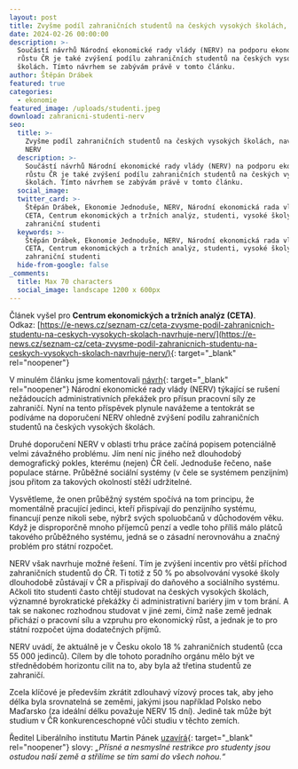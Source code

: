 ```yaml
---
layout: post
title: Zvyšme podíl zahraničních studentů na českých vysokých školách, navrhuje NERV
date: 2024-02-26 00:00:00
description: >-
  Součástí návrhů Národní ekonomické rady vlády (NERV) na podporu ekonomického
  růstu ČR je také zvýšení podílu zahraničních studentů na českých vysokých
  školách. Tímto návrhem se zabývám právě v tomto článku.
author: Štěpán Drábek
featured: true
categories:
  - ekonomie
featured_image: /uploads/studenti.jpeg
download: zahranicni-studenti-nerv
seo:
  title: >-
    Zvyšme podíl zahraničních studentů na českých vysokých školách, navrhuje
    NERV
  description: >-
    Součástí návrhů Národní ekonomické rady vlády (NERV) na podporu ekonomického
    růstu ČR je také zvýšení podílu zahraničních studentů na českých vysokých
    školách. Tímto návrhem se zabývám právě v tomto článku.
  social_image:
  twitter_card: >-
    Štěpán Drábek, Ekonomie Jednoduše, NERV, Národní ekonomická rada vlády,
    CETA, Centrum ekonomických a tržních analýz, studenti, vysoké školy,
    zahraniční studenti
  keywords: >-
    Štěpán Drábek, Ekonomie Jednoduše, NERV, Národní ekonomická rada vlády,
    CETA, Centrum ekonomických a tržních analýz, studenti, vysoké školy,
    zahraniční studenti
  hide-from-google: false
_comments:
  title: Max 70 characters
  social_image: landscape 1200 x 600px
---
```

Článek vyšel pro&nbsp;**Centrum ekonomických a tržních analýz (CETA)**. Odkaz:&nbsp;[https://e-news.cz/seznam-cz/ceta-zvysme-podil-zahranicnich-studentu-na-ceskych-vysokych-skolach-navrhuje-nerv/](https://e-news.cz/seznam-cz/ceta-zvysme-podil-zahranicnich-studentu-na-ceskych-vysokych-skolach-navrhuje-nerv/){: target="_blank" rel="noopener"}



V minulém článku jsme komentovali [návrh](https://vlada.gov.cz/assets/ppov/NERV/aktuality/navrhy-NERV.pdf){: target="_blank" rel="noopener"} Národní ekonomické rady vlády (NERV) týkající se rušení nežádoucích administrativních překážek pro přísun pracovní síly ze zahraničí. Nyní na tento příspěvek plynule navážeme a tentokrát se podíváme na doporučení NERV ohledně zvýšení podílu zahraničních studentů na českých vysokých školách.



Druhé doporučení NERV v oblasti trhu práce začíná popisem potenciálně velmi závažného problému. Jím není nic jiného než dlouhodobý demografický pokles, kterému (nejen) ČR čelí. Jednoduše řečeno, naše populace stárne. Průběžné sociální systémy (v čele se systémem penzijním) jsou přitom za takových okolností stěží udržitelné.



Vysvětleme, že onen průběžný systém spočívá na tom principu, že momentálně pracující jedinci, kteří přispívají do penzijního systému, financují penze nikoli sebe, nýbrž svých spoluobčanů v důchodovém věku. Když je disproporčně mnoho příjemců penzí a vedle toho příliš málo plátců takového průběžného systému, jedná se o zásadní nerovnováhu a značný problém pro státní rozpočet.



NERV však navrhuje možné řešení. Tím je zvýšení incentiv pro větší příchod zahraničních studentů do ČR. Ti totiž z 50 % po absolvování vysoké školy dlouhodobě zůstávají v ČR a přispívají do daňového a sociálního systému. Ačkoli tito studenti často chtějí studovat na českých vysokých školách, významné byrokratické překážky či administrativní bariéry jim v tom brání. A tak se nakonec rozhodnou studovat v jiné zemi, čímž naše země jednak přichází o pracovní sílu a vzpruhu pro ekonomický růst, a jednak je to pro státní rozpočet újma dodatečných příjmů.



NERV uvádí, že aktuálně je v Česku okolo 18 % zahraničních studentů (cca 55 000 jedinců). Cílem by dle tohoto poradního orgánu mělo být ve střednědobém horizontu cílit na to, aby byla až třetina studentů ze zahraničí.



Zcela klíčové je především zkrátit zdlouhavý vízový proces tak, aby jeho délka byla srovnatelná se zeměmi, jakými jsou například Polsko nebo Maďarsko (za ideální délku považuje NERV 15 dní). Jedině tak může být studium v ČR konkurenceschopné vůči studiu v těchto zemích.



Ředitel Liberálního institutu Martin Pánek [uzavírá](https://libinst.cz/kratky-komentar-k-navrhum-nervu-na-zlepseni-ekonomickeho-rustu/){: target="_blank" rel="noopener"} slovy: *„Přísné a nesmyslné restrikce pro studenty jsou ostudou naší země a střílíme se tím sami do všech nohou.“*